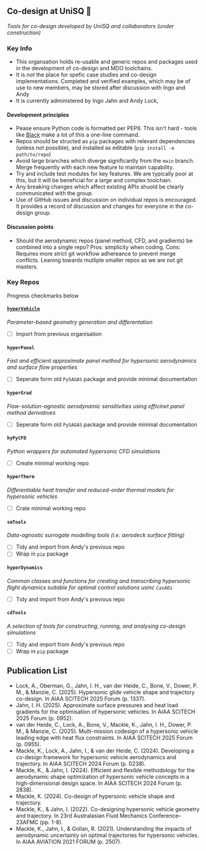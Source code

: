 ## Co-design at UniSQ 🚀

_Tools for co-design developed by UniSQ and collaborators (under construction)_

### Key Info
- This organsation holds re-usable and generic repos and packages used in the development of co-design and MDO toolchains.
- It is _not_ the place for spefic case studies and co-design implementations. Completed and verified examples, which may be of use to new members, may be stored after discussion with Ingo and Andy
- It is currently administered by Ingo Jahn and Andy Lock,

#### Development principles
- Pease ensure Python code is formatted per PEP8. This isn't hard - tools like [Black](https://github.com/psf/black) make a lot of this a one-line command.
- Repos should be structed as `pip` packages with relevant dependencies (unless not possible), and installed as editable (`pip install -e path/to/repo`)
- Avoid large branches which diverge significantly from the `main` branch. Merge frequently with each new feature to maintain capability.
- Try and include test modules for key features. We are typically poor at this, but it will be beneficial for a large and complex toolchain.
- Any breaking changes which affect existing APIs shuold be clearly communicated with the group.
- Use of GitHub issues and discussion on individual repos is encouraged. It provides a record of discussion and changes for everyone in the co-design group.

#### Discussion points
- Should the aerodynamic repos (panel method, CFD, and gradients) be combined into a single repo? Pros: simplicity when coding. Cons: Requires more strict git workflow adhereance to prevent merge conflicts. Leaning towards mutliple smaller repos as we are not git masters.

### Key Repos
Progress checkmarks below

#### [`hyperVehicle`](https://github.com/codesign-at-usq/hyperVehicle)
_Parameter-based geometry generation and differentation_
- [ ] Import from previous organisation

#### `hyperPanel`
_Fast and efficient approximate panel method for hypersonic aerodynamics and surface flow properties_
- [ ] Seperate form old `PySAGAS` package and provide minimal documentation

#### `hyperGrad`
_Flow-solution-agnostic aerodynamic sensitivities using efficinet panel method derivatives_
- [ ] Seperate form old `PySAGAS` package and provide minimal documentation

#### `hyPyCFD`
_Python wrappers for automated hypersonic CFD simulations_
- [ ] Create minimal working repo

#### `hyperTherm`
_Differentiable heat transfer and reduced-order thermal models for hypersonic vehicles_
- [ ] Crate minimal working repo

#### `smTools`
_Data-agnostic surrogate modelling tools (i.e. aerodeck surface fitting)_
- [ ] Tidy and import from Andy's previous repo
- [ ] Wrap in `pip` package

#### `hyperDynamics`
_Common classes and functions for creating and transcribing hypersonic flight dynamics suitable for optimal control solutions usinc `CasADi`_
- [ ] Tidy and import from Andy's previous repo

#### `cdTools`
_A selection of tools for constructing, running, and analysing co-design simulations_
- [ ] Tidy and import from Andy's previous repo
- [ ] Wrap in `pip` package

## Publication List
- Lock, A., Oberman, G., Jahn, I. H., van der Heide, C., Bone, V., Dower, P. M., & Manzie, C. (2025). Hypersonic glide vehicle shape and trajectory co-design. In AIAA SCITECH 2025 Forum (p. 1337).
- Jahn, I. H. (2025). Approximate surface pressures and heat load gradients for the optimisation of hypersonic vehicles. In AIAA SCITECH 2025 Forum (p. 0952).
- van der Heide, C., Lock, A., Bone, V., Mackle, K., Jahn, I. H., Dower, P. M., & Manzie, C. (2025). Multi-mission codesign of a hypersonic vehicle leading edge with heat flux constraints. In AIAA SCITECH 2025 Forum (p. 0955).
- Mackle, K., Lock, A., Jahn, I., & van der Heide, C. (2024). Developing a co-design framework for hypersonic vehicle aerodynamics and trajectory. In AIAA SCITECH 2024 Forum (p. 0238).
- Mackle, K., & Jahn, I. (2024). Efficient and flexible methodology for the aerodynamic shape optimization of hypersonic vehicle concepts in a high-dimensional design space. In AIAA SCITECH 2024 Forum (p. 2838).
- Mackle, K. (2024). Co-design of hypersonic vehicle shape and trajectory.
- Mackle, K., & Jahn, I. (2022). Co-designing hypersonic vehicle geometry and trajectory. In 23rd Australasian Fluid Mechanics Conference–23AFMC (pp. 1-8).
- Mackle, K., Jahn, I., & Gollan, R. (2021). Understanding the impacts of aerodynamic uncertainty on optimal trajectories for hypersonic vehicles. In AIAA AVIATION 2021 FORUM (p. 2507).

<!--

**Here are some ideas to get you started:**

🙋‍♀️ A short introduction - what is your organization all about?
🌈 Contribution guidelines - how can the community get involved?
👩‍💻 Useful resources - where can the community find your docs? Is there anything else the community should know?
🍿 Fun facts - what does your team eat for breakfast?
🧙 Remember, you can do mighty things with the power of [Markdown](https://docs.github.com/github/writing-on-github/getting-started-with-writing-and-formatting-on-github/basic-writing-and-formatting-syntax)
-->
